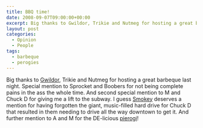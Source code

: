 ```yaml
---
title: BBQ time!
date: 2008-09-07T09:00:00+00:00
excerpt: Big thanks to Gwildor, Trikie and Nutmeg for hosting a great barbeque last night.
layout: post
categories:
  - Opinion
  - People
tags:
  - barbeque
  - perogies
---
```

Big thanks to [Gwildor](http://gwild0r.tumblr.com), Trikie and Nutmeg for hosting a great barbeque last night. Special mention to Sprocket and Boobers for not being complete pains in the ass the whole time. And second special mention to M and Chuck D for giving me a lift to the subway. I guess [Smokey](http://bacon.frymybacon.com/) deserves a mention for having forgotten the giant, music-filled hard drive for Chuck D that resulted in them needing to drive all the way downtown to get it. And further mention to A and M for the DE-licious [pierogi](http://en.wikipedia.org/wiki/Pierogi)!